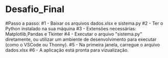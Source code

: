 # Desafio_Final


#Passo a passo:
#1 - Baixar os arquivos dados.xlsx e sistema.py
#2 - Ter o Python instalado na sua máquina
#3 - Extensões necessárias: Matplotlib,Pandas e Tkinter
#4 - Executar o arquivo "sistema.py" diretamente, ou utilizar um ambiente de desenvolvimento para executar (como o VSCode ou Thonny).
#5 - Na primeira janela, carregue o arquivo dados.xlsx
#6 - A aplicação está pronta para vizualização.
